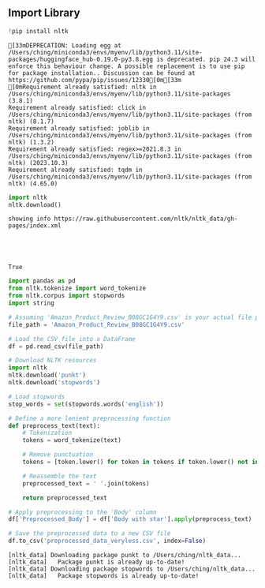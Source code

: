 ## Import Library


```python
!pip install nltk
```

    [33mDEPRECATION: Loading egg at /Users/ching/miniconda3/envs/myenv/lib/python3.11/site-packages/huggingface_hub-0.19.0-py3.8.egg is deprecated. pip 24.3 will enforce this behaviour change. A possible replacement is to use pip for package installation.. Discussion can be found at https://github.com/pypa/pip/issues/12330[0m[33m
    [0mRequirement already satisfied: nltk in /Users/ching/miniconda3/envs/myenv/lib/python3.11/site-packages (3.8.1)
    Requirement already satisfied: click in /Users/ching/miniconda3/envs/myenv/lib/python3.11/site-packages (from nltk) (8.1.7)
    Requirement already satisfied: joblib in /Users/ching/miniconda3/envs/myenv/lib/python3.11/site-packages (from nltk) (1.3.2)
    Requirement already satisfied: regex>=2021.8.3 in /Users/ching/miniconda3/envs/myenv/lib/python3.11/site-packages (from nltk) (2023.10.3)
    Requirement already satisfied: tqdm in /Users/ching/miniconda3/envs/myenv/lib/python3.11/site-packages (from nltk) (4.65.0)



```python
import nltk
nltk.download()
```

    showing info https://raw.githubusercontent.com/nltk/nltk_data/gh-pages/index.xml





    True




```python
import pandas as pd
from nltk.tokenize import word_tokenize
from nltk.corpus import stopwords
import string

# Assuming 'Amazon_Product_Review_B08GC1G4Y9.csv' is your actual file path
file_path = 'Amazon_Product_Review_B08GC1G4Y9.csv'

# Load the CSV file into a DataFrame
df = pd.read_csv(file_path)

# Download NLTK resources
import nltk
nltk.download('punkt')
nltk.download('stopwords')

# Load stopwords
stop_words = set(stopwords.words('english'))

# Define a more lenient preprocessing function
def preprocess_text(text):
    # Tokenization
    tokens = word_tokenize(text)

    # Remove punctuation
    tokens = [token.lower() for token in tokens if token.lower() not in string.punctuation]

    # Reassemble the text
    preprocessed_text = ' '.join(tokens)

    return preprocessed_text

# Apply preprocessing to the 'Body' column
df['Preprocessed_Body'] = df['Body with star'].apply(preprocess_text)

# Save the preprocessed data to a new CSV file
df.to_csv('preprocessed_data_veryless.csv', index=False)

```

    [nltk_data] Downloading package punkt to /Users/ching/nltk_data...
    [nltk_data]   Package punkt is already up-to-date!
    [nltk_data] Downloading package stopwords to /Users/ching/nltk_data...
    [nltk_data]   Package stopwords is already up-to-date!

